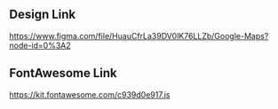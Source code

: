 ## Design Link
https://www.figma.com/file/HuauCfrLa39DV0lK76LLZb/Google-Maps?node-id=0%3A2

## FontAwesome Link
https://kit.fontawesome.com/c939d0e917.js

